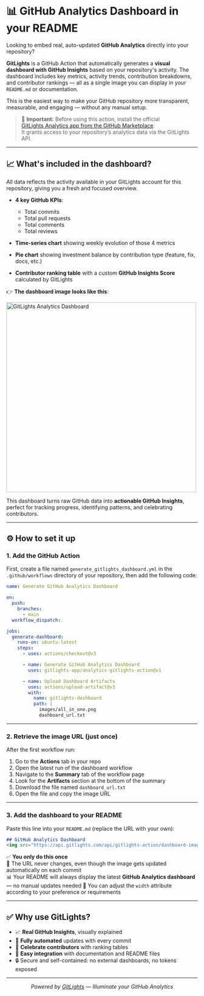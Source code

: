 # 📊 GitHub Analytics Dashboard in your README

Looking to embed real, auto-updated **GitHub Analytics** directly into your repository?

**GitLights** is a GitHub Action that automatically generates a **visual dashboard with GitHub Insights** based on your repository's activity. The dashboard includes key metrics, activity trends, contribution breakdowns, and contributor rankings — all as a single image you can display in your `README.md` or documentation.

This is the easiest way to make your GitHub repository more transparent, measurable, and engaging — without any manual setup.

> 🧩 **Important:** Before using this action, install the official  
> [GitLights Analytics app from the GitHub Marketplace](https://github.com/marketplace/gitlights-analytics).  
> It grants access to your repository’s analytics data via the GitLights API.

---

## 📈 What's included in the dashboard?

All data reflects the activity available in your GitLights account for this repository, giving you a fresh and focused overview.

- **4 key GitHub KPIs**:
  - Total commits
  - Total pull requests
  - Total comments
  - Total reviews

- **Time-series chart** showing weekly evolution of those 4 metrics
- **Pie chart** showing investment balance by contribution type (feature, fix, docs, etc.)
- **Contributor ranking table** with a custom **GitHub Insights Score** calculated by GitLights

👉 **The dashboard image looks like this**:

<img src="https://api.gitlights.com/api/gitlights-action/dashboard-image/SZCQyg7XRDo1bz0tfvBB_mXN_ovxk8fZK2cHo8j90YRScDQSprfl2yZwRxZwtIstylddboqKDyJDJzH0H452n5dbJ8jQ-b8PX4If5bqDEZCRsMcDN6HbQdjq" alt="GitLights Analytics Dashboard" width="500" />

This dashboard turns raw GitHub data into **actionable GitHub Insights**, perfect for tracking progress, identifying patterns, and celebrating contributors.

---

## ⚙️ How to set it up

### 1. Add the GitHub Action

First, create a file named `generate_gitlights_dashboard.yml` in the `.github/workflows` directory of your repository, then add the following code:

```yaml
name: Generate GitHub Analytics Dashboard

on:
  push:
    branches:
      - main
  workflow_dispatch:

jobs:
  generate-dashboard:
    runs-on: ubuntu-latest
    steps:
      - uses: actions/checkout@v3

      - name: Generate GitHub Analytics Dashboard
        uses: gitlights-app/analytics-gitlights-action@v1

      - name: Upload Dashboard Artifacts
        uses: actions/upload-artifact@v3
        with:
          name: gitlights-dashboard
          path: |
            images/all_in_one.png
            dashboard_url.txt
```

---

### 2. Retrieve the image URL (just once)

After the first workflow run:

1. Go to the **Actions** tab in your repo
2. Open the latest run of the dashboard workflow
3. Navigate to the **Summary** tab of the workflow page
4. Look for the **Artifacts** section at the bottom of the summary
5. Download the file named `dashboard_url.txt`
6. Open the file and copy the image URL

---

### 3. Add the dashboard to your README

Paste this line into your `README.md` (replace the URL with your own):

```markdown
## GitHub Analytics Dashboard
<img src="https://api.gitlights.com/api/gitlights-action/dashboard-image/your_image_id" alt="GitLights Analytics Dashboard" width="500" />
```

✅ **You only do this once**  
🔁 The URL never changes, even though the image gets updated automatically on each commit  
📊 Your README will always display the latest **GitHub Analytics dashboard** — no manual updates needed
📏 You can adjust the `width` attribute according to your preference or requirements

---

## ✅ Why use GitLights?

- 📈 **Real GitHub Insights**, visually explained
- 🔄 **Fully automated** updates with every commit
- 👥 **Celebrate contributors** with ranking tables
- 📎 **Easy integration** with documentation and README files
- 🔒 Secure and self-contained: no external dashboards, no tokens exposed

---

<p align="center">
  <i>Powered by <a href="https://github.com/gitlights-app">GitLights</a> — Illuminate your GitHub Analytics</i>
</p>

